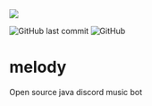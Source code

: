 <img src="https://github.com/necsii/melody/blob/main/.websrc/Melody_Banner.png" />
<br/>

![GitHub last commit](https://img.shields.io/github/last-commit/necsii/melody.svg)
![GitHub](https://img.shields.io/github/license/MythicalCuddles/DiscordBot.svg)

# melody
Open source java discord music bot
